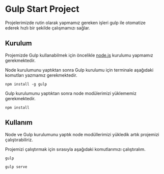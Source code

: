 **Gulp Start Project**
=======================

Projelerimizde rutin olarak yapmamız gereken işleri gulp ile otomatize ederek hızlı bir şekilde çalışmamızı sağlar.

**Kurulum**
-----------
Projemizde Gulp kullanabilmek için öncelikle [node.js](http://nodejs.org) kurulumu yapmamız gerekmektedir.

Node kurulumunu yaptıktan sonra Gulp kurulumu için terminale aşağıdaki komutları yazmamız gerekmektedir.

    npm install -g gulp

Gulp kurulumunu yaptıktan sonra node modülerimizi yüklememiz gerekmektedir.

    npm install

**Kullanım**
-------
Node ve Gulp kurulumunu yaptık node modüllerimizi yükledik artık projemizi çalıştırabiliriz.


Projemizi çalıştırmak için sırasıyla aşağıdaki komutlarımızı çalıştıralım.

    gulp

    gulp serve

